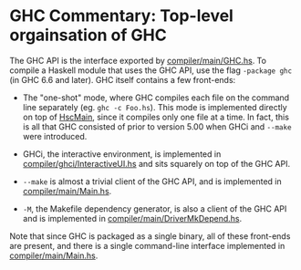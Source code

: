 # GHC Commentary: Top-level orgainsation of GHC

[](/trac/ghc/attachment/wiki/Organisation/ghc-top.png)


The GHC API is the interface exported by [compiler/main/GHC.hs](/trac/ghc/browser/ghc/compiler/main/GHC.hs).  To compile a Haskell module that uses the GHC API, use the flag `-package ghc` (in GHC 6.6 and later).  GHC itself contains a few front-ends:

- The "one-shot" mode, where GHC compiles each file on the command line separately (eg. `ghc -c Foo.hs`).  This mode
  is implemented directly on top of [HscMain](commentary/compiler/hsc-main), since it compiles only one file at a
  time.  In fact, this is all that GHC consisted of prior to version 5.00 when GHCi and `--make` were introduced.

- GHCi, the interactive environment, is implemented in [compiler/ghci/InteractiveUI.hs](/trac/ghc/browser/ghc/compiler/ghci/InteractiveUI.hs) and sits squarely on top
  of the GHC API.

- `--make` is almost a trivial client of the GHC API, and is implemented in [compiler/main/Main.hs](/trac/ghc/browser/ghc/compiler/main/Main.hs).

- `-M`, the Makefile dependency generator, is also a client of the GHC API and is implemented in 
  [compiler/main/DriverMkDepend.hs](/trac/ghc/browser/ghc/compiler/main/DriverMkDepend.hs).


Note that since GHC is packaged as a single binary, all of these front-ends are present, and there is a single command-line interface implemented in [compiler/main/Main.hs](/trac/ghc/browser/ghc/compiler/main/Main.hs).
